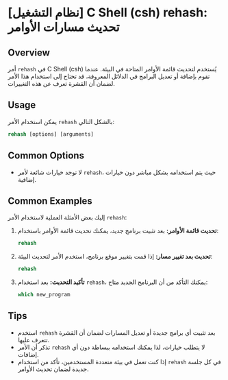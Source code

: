 # [نظام التشغيل] C Shell (csh) rehash: تحديث مسارات الأوامر

## Overview
أمر `rehash` في C Shell (csh) يُستخدم لتحديث قائمة الأوامر المتاحة في البيئة. عندما تقوم بإضافة أو تعديل البرامج في الدلائل المعروفة، قد تحتاج إلى استخدام هذا الأمر لضمان أن القشرة تعرف عن هذه التغييرات.

## Usage
يمكن استخدام الأمر `rehash` بالشكل التالي:

```csh
rehash [options] [arguments]
```

## Common Options
- لا توجد خيارات شائعة لأمر `rehash`، حيث يتم استخدامه بشكل مباشر دون خيارات إضافية.

## Common Examples
إليك بعض الأمثلة العملية لاستخدام الأمر `rehash`:

1. **تحديث قائمة الأوامر:**
   بعد تثبيت برنامج جديد، يمكنك تحديث قائمة الأوامر باستخدام:
   ```csh
   rehash
   ```

2. **تحديث بعد تغيير مسار:**
   إذا قمت بتغيير موقع برنامج، استخدم الأمر لتحديث البيئة:
   ```csh
   rehash
   ```

3. **تأكيد التحديث:**
   بعد استخدام `rehash`، يمكنك التأكد من أن البرنامج الجديد متاح:
   ```csh
   which new_program
   ```

## Tips
- استخدم `rehash` بعد تثبيت أي برامج جديدة أو تعديل المسارات لضمان أن القشرة تتعرف عليها.
- تذكر أن الأمر `rehash` لا يتطلب خيارات، لذا يمكنك استخدامه ببساطة دون أي إضافات.
- إذا كنت تعمل في بيئة متعددة المستخدمين، تأكد من استخدام `rehash` في كل جلسة جديدة لضمان تحديث الأوامر.